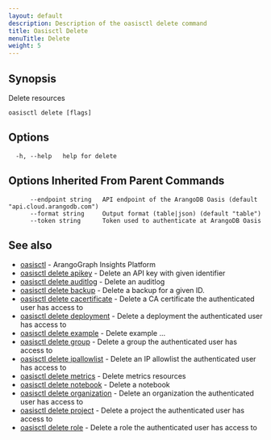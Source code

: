 ```yaml
---
layout: default
description: Description of the oasisctl delete command
title: Oasisctl Delete
menuTitle: Delete
weight: 5
---
```

## Synopsis
Delete resources

```
oasisctl delete [flags]
```

## Options
```
  -h, --help   help for delete
```

## Options Inherited From Parent Commands
```
      --endpoint string   API endpoint of the ArangoDB Oasis (default "api.cloud.arangodb.com")
      --format string     Output format (table|json) (default "table")
      --token string      Token used to authenticate at ArangoDB Oasis
```

## See also
* [oasisctl](../options.md)	 - ArangoGraph Insights Platform
* [oasisctl delete apikey](delete-apikey.md)	 - Delete an API key with given identifier
* [oasisctl delete auditlog](delete-auditlog.md)	 - Delete an auditlog
* [oasisctl delete backup](delete-backup.md)	 - Delete a backup for a given ID.
* [oasisctl delete cacertificate](delete-cacertificate.md)	 - Delete a CA certificate the authenticated user has access to
* [oasisctl delete deployment](delete-deployment.md)	 - Delete a deployment the authenticated user has access to
* [oasisctl delete example](delete-example.md)	 - Delete example ...
* [oasisctl delete group](delete-group.md)	 - Delete a group the authenticated user has access to
* [oasisctl delete ipallowlist](delete-ipallowlist.md)	 - Delete an IP allowlist the authenticated user has access to
* [oasisctl delete metrics](delete-metrics.md)	 - Delete metrics resources
* [oasisctl delete notebook](delete-notebook.md)	 - Delete a notebook
* [oasisctl delete organization](delete-organization.md)	 - Delete an organization the authenticated user has access to
* [oasisctl delete project](delete-project.md)	 - Delete a project the authenticated user has access to
* [oasisctl delete role](delete-role.md)	 - Delete a role the authenticated user has access to


